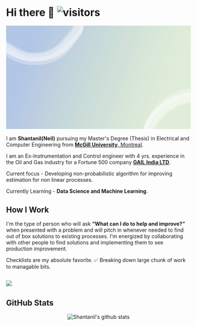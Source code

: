 # Hi there 👋 ![visitors](https://komarev.com/ghpvc/?username=Shantanil)
<!--![](https://github.com/ShantanilBagchi/ShantanilBagchi/blob/master/Dark-Blue-and-Turquoise-Gaming-Youtube-Channel-Art-new-copy.jpg)-->

![<img align='centre>](https://github.com/ShantanilBagchi/ShantanilBagchi/blob/master/GIF.gif)

I am **Shantanil(Neil)** pursuing my Master's Degree (Thesis) in Electrical and Computer Engineering from <a href="https://www.mcgill.ca//"> <b>McGill University</b>, Montreal</a>.

I am an Ex-Instrumentation and Control engineer with 4 yrs. experience in the Oil and Gas industry for a Fortune 500 company <a href="https://www.gailonline.com/home.html#maincontent"> <b>GAIL India LTD</b></a>. 

Current focus - Developing non-probabilistic algorithm for improving estimation for non linear processes. 

Currently Learning - **Data Science and Machine Learning**.


## How I Work
I'm the type of person who will ask **“What can I do to help and improve?”** when presented with a problem and will pitch in whenever needed to find out of box solutions to existing processes. I'm energized by collaborating with other people to find solutions and implementing them to see production improvement. 

Checklists are my absolute favorite. ✅ Breaking down large chunk of work to managable bits.

##

[<img src="https://img.shields.io/badge/linkedin-%230077B5.svg?&style=for-the-badge&logo=linkedin&logoColor=white"/>](https://www.linkedin.com/in/shantanilbagchi/)

## GitHub Stats
<p align="center">
  <img align="centre" src="https://github-readme-stats.vercel.app/api?username=shantanilbagchi&show_icons=true&title_color=fffffff&icon_color=000000&text_color=000000" alt="Shantanil's github stats"/>
  <!--<img align="left" src="https://github-readme-stats.vercel.app/api/top-langs/?username=shantanilbagchi&title_color=fffffff&icon_color=000000&text_color=000000" />-->
</p>




 
<!--[![Email Badge](https://img.shields.io/badge/-shantanil.bagchi@mail.mcgill.ca-black?style=flat-square&logo=Gmail&logoColor=white&link=mailto:shantanil.bagchi@mail.mcgill.ca)](mailto:shantanil.bagchi@mail.mcgill.ca)-->



<br><br>

<!--![<Stats>](https://github-readme-stats.shantanilbagchi.vercel.app/api?username=<shantanilbagchi&show_icons=true&theme=radical)-->


